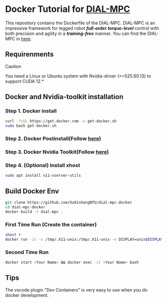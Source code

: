 # Docker Tutorial for [DIAL-MPC](https://github.com/LeCAR-Lab/dial-mpc)

This repository contains the Dockerfile of the DIAL-MPC.
DIAL-MPC is an impressive framework for legged robot ***full-order torque-level*** control with both precision and agility in a ***training-free*** manner.
You can find the DIAL-MPC in [here](https://github.com/LeCAR-Lab/dial-mpc).

## Requirenments
> [!CAUTION]
> You need a Linux or Ubuntu system with Nvidia-driver (>=525.60.13) to support CUDA 12.*

## Docker and Nvidia-toolkit installation
### Step 1. Docker install
``` bash
curl -fsSL https://get.docker.com -o get-docker.sh
sudo bash get-docker.sh
``` 
### Step 2. Docker Postinstall(Follow [here](https://docs.docker.com/engine/install/linux-postinstall/))
### Step 3. Docker Nvidia Toolkit(Follow [here](https://docs.nvidia.com/datacenter/cloud-native/container-toolkit/latest/install-guide.html))

### Step 4. (Optional) Install xhost
``` bash
sudo apt install x11-xserver-utils
```
## Build Docker Env
``` bash
git clone https://github.com/XuXinhangNTU/dial-mpc-docker
cd dial-mpc-docker
docker build -t dial-mpc .
```
### First Time Run (Create the container)
```bash
xhost +
docker run -it -v /tmp/.X11-unix:/tmp/.X11-unix -e DISPLAY=unix$DISPLAY --gpus all --name <Your Name> dial-mpc
```
### Second Time Run
```bash
docker start <Your Name> && docker exec -it <Your Name> bash
```
## Tips
The vscode plugin "Dev Containers" is very easy to use when you do docker development.

